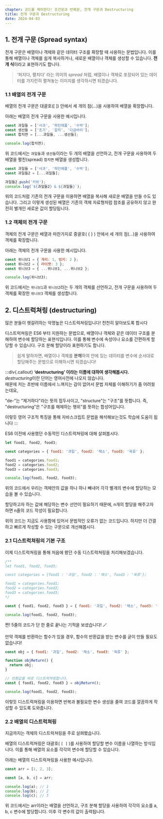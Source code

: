 ```yaml
---
chapter: 코드를 제어한다! 조건문과 반복문, 전개 구문과 Destructuring
title: 전개 구문과 Destructuring
date: 2024-04-03
---
```


## 1. 전개 구문 (Spread syntax)

전개 구문은 배열이나 객체와 같은 데이터 구조를 확장할 때 사용하는 문법입니다. 이를 통해 배열이나 객체를 쉽게 복사하거나, 새로운 배열이나 객체를 생성할 수 있습니다. **전개 식**이라고 표현하기도 합니다.

> ‘퍼지다, 펼치다’ 라는 의미의 _spread_ 처럼, 배열이나 객체로 포장되어 있는 데이터를 가지런히 펼쳐놓는 이미지를 생각하시면 되겠습니다.

### 1.1 배열의 전개 구문

배열의 전개 구문은 대괄호([ ]) 안에서 세 개의 점(...)을 사용하여 배열을 확장합니다.

아래는 배열의 전개 구문을 사용한 예시입니다.

```jsx
const 과일들 = ['사과', '파인애플', '수박'];
const 생선들 = ['조기', '갈치', '다금바리'];
const 합치면 = [...과일들, ...생선들];

console.log(합치면);
```

위 코드에서는 `과일들`과 `생선들`이라는 두 개의 배열을 선언하고, 전개 구문을 사용하여 두 배열을 펼친(spread) `합치면` 배열을 생성합니다.

```jsx
const 과일들 = ['사과', '파인애플', '수박'];
const 과일들2 = [...과일들];

과일들2.push('키위');
console.log(`${과일들2} & ${과일들}`);
```

위의 코드처럼 기존의 전개 구문을 이용하면 배열을 복사해 새로운 배열을 만들 수도 있습니다. 그리고 이렇게 생성된 배열은 기존의 객체 자료형처럼 참조를 공유하지 않고 완전히 별개인 새로운 값이 할당됩니다.

### 1.2 객체의 전개 구문

객체의 전개 구문은 배열과 마찬가지로 중괄호( { } ) 안에서 세 개의 점(...)을 사용하여 객체를 확장합니다.

아래는 객체의 전개 구문을 사용한 예시입니다.

```jsx
const 위니브1 = { 개리: 1, 빙키: 2 };
const 위니브2 = { 라이캣: 3 };
const 위니브3 = { ...위니브1, ...위니브2 };

console.log(위니브3);
```

위 코드에서는 `위니브1`과 `위니브2`라는 두 개의 객체를 선언하고, 전개 구문을 사용하여 두 객체를 확장한 `위니브3` 객체를 생성합니다.

## 2. 디스트럭쳐링 (**destructuring**)

많은 분들이 헷갈려하는 악명높은 디스트럭쳐링입니다! 천천히 알아보도록 합시다

디스트럭쳐링은 ES6 부터 지원하는 문법으로, 배열이나 객체와 같은 데이터 구조를 분해하여 변수에 할당하는 표현식입니다. 이를 통해 변수에 속성이나 요소를 간편하게 할당할 수 있습니다. 구조 분해 할당이라 표현하기도 합니다.

> 쉽게 말하자면, 배열이나 객체를 **분해**하여 안에 있는 데이터를 변수에 순서대로 할당해주는 문법으로 이해하시면 되겠습니다!

:::div{.callout}
**‘destructuring’ 이라는 이름에 대하여 생각해봅시다.**  
*destructuring*이란 단어는 영어사전에 나오지 않습니다.  
때문에 저는 초반에 이름에서 느껴지는 감이 없어서 문법 자체를 이해하기가 좀 어려웠는데요,

"de-"는 "제거하다"라는 뜻의 접두사이고, "structure"는 "구조"를 뜻합니다. 즉, "destructuring"은 "구조를 해체하는 행위"를 뜻하는 합성어입니다.

이렇듯 영어 구조적 특징을 통해 자바스크립트 문법을 해석해보는것도 학습에 도움이 됩니다
:::

ES6 이전에 사용했던 수동적인 디스트럭쳐링에 대해 살펴봅시다.

```jsx
let food1, food2, food3;

const categories = { food1: '과일', food2: '채소', food3: '육류' };

food1 = categories.food1;
food2 = categories.food2;
food3 = categories.food3;

console.log(food1, food2, food3);
```

위의 코드에서 우리는 객체안의 값을 하나 하나 빼내어 각각 별개의 변수에 할당하는 모습을 볼 수 있습니다.

할당하고자 하는 값에 해당하는 변수 선언이 필요하기 때문에, n개의 할당을 해주고자 하면 n줄의 코드 작성이 필요합니다.

위의 코드는 지금도 사용함에 있어서 문법적인 오류가 없는 코드입니다. 하지만 더 간결하고 빠르게 작성할 수 있는 구문으로 개선해봅시다.

### 2.1 디스트럭쳐링의 기본 구조

이제 디스트럭쳐링을 통해 처음에 봤던 수동 디스트럭쳐링을 처리해보겠습니다.

```jsx
/**
let food1, food2, food3;

const categories = {food1 : '과일', food2 : '채소', food3 : '육류'};

food1 = categories.food1;
food2 = categories.food2;
food3 = categories.food3;
*/

const { food1, food2, food3 } = { food1: '과일', food2: '채소', food3: '육류' };

console.log(food1, food2, food3);
```

짠! 5줄의 코드가 단 한 줄로 끝나는 기적을 보셨습니다! 🪄

만약 객체를 반환하는 함수가 있을 경우, 함수의 반환값을 받는 변수를 굳이 만들 필요도 없습니다!

```jsx
const obj = { food1: '과일', food2: '채소', food3: '육류' };

function objReturn() {
  return obj;
}

// 반환값을 바로 디스트럭쳐링합니다.
const { food1, food2, food3 } = objReturn();

console.log(food1, food2, food3);
```

이렇듯 디스트럭쳐링을 이용하면 반복과 불필요한 변수 생성을 줄여 코드를 깔끔하게 작성할 수 있도록 도와줍니다.

### 2.2 배열의 디스트럭쳐링

지금까지는 객체의 디스트럭쳐링을 주로 살펴봤습니다.

배열의 디스트럭쳐링은 대괄호( `[ ]` )를 사용하여 할당할 변수 이름을 나열하는 방식입니다. 이를 통해 배열의 요소를 각각의 변수에 할당할 수 있습니다.

아래는 배열의 디스트럭쳐링을 사용한 예시입니다.

```jsx
const arr = [1, 2, 3];

const [a, b, c] = arr;

console.log(a); // 1
console.log(b); // 2
console.log(c); // 3
```

위 코드에서는 arr이라는 배열을 선언하고, 구조 분해 할당을 사용하여 각각의 요소를 a, b, c 변수에 할당합니다. 이후 각 변수의 값이 출력됩니다.

